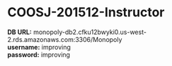 # COOSJ-201512-Instructor

<b>DB URL:</b> monopoly-db2.cfku12bwyki0.us-west-2.rds.amazonaws.com:3306/Monopoly <br>
<b>username:</b> improving <br>
<b>password:</b> improving <br>
